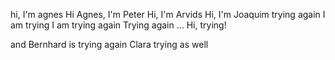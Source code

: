 hi, I'm agnes
Hi Agnes, I'm Peter
Hi, I'm Arvids
Hi, I'm Joaquim
trying again
I am trying
I am trying again
Trying again ...
Hi, trying!

and Bernhard is trying again
Clara trying as well
